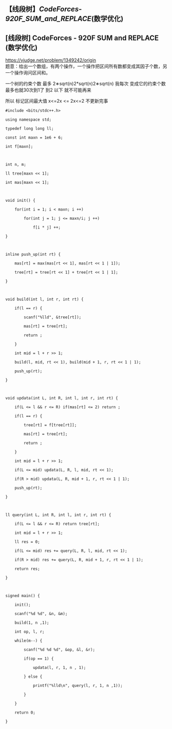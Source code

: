 ## 【线段树】_CodeForces_-_920F_SUM_and_REPLACE_(数学优化)

## [线段树] CodeForces - 920F SUM and REPLACE (数学优化)

<https://vjudge.net/problem/1349242/origin>  
题意：给出一个数组，有两个操作，一个操作把区间所有数都变成其因子个数，另一个操作询问区间和。

一个树的约束个数 最多 2∗sqrt(n)2*sqrt(n)2∗sqrt(n) 我每次 变成它的约束个数 最多也就30次到1了 到2 以下 就不可能再来

所以 标记区间最大值 x&lt;=2x &lt;= 2x<=2 不更新完事

    
    
    #include <bits/stdc++.h>
    using namespace std;
    typedef long long ll;
    const int maxn = 1e6 + 6;
    int f[maxn];
    
    int n, m;
    ll tree[maxn << 1];
    int mas[maxn << 1];
    
    void init() {
    	for(int i = 1; i < maxn; i ++)
    		for(int j = 1; j <= maxn/i; j ++)
    			f[i * j] ++;
    }
    
    inline push_up(int rt) {
    	mas[rt] = max(mas[rt << 1], mas[rt << 1 | 1]);
    	tree[rt] = tree[rt << 1] + tree[rt << 1 | 1];
    }
    
    void build(int l, int r, int rt) {
    	if(l == r) {
    		scanf("%lld", &tree[rt]);
    		mas[rt] = tree[rt];
    		return ;
    	}
    	int mid = l + r >> 1;
    	build(l, mid, rt << 1), build(mid + 1, r, rt << 1 | 1);
    	push_up(rt);
    }
    
    void updata(int L, int R, int l, int r, int rt) {
    	if(L <= l && r <= R) if(mas[rt] <= 2) return ;
    	if(l == r) {
    		tree[rt] = f[tree[rt]];
    		mas[rt] = tree[rt];
    		return ;
    	}
    	int mid = l + r >> 1;
    	if(L <= mid) updata(L, R, l, mid, rt << 1);
    	if(R > mid) updata(L, R, mid + 1, r, rt << 1 | 1);
    	push_up(rt);
    } 
    
    ll query(int L, int R, int l, int r, int rt) {
    	if(L <= l && r <= R) return tree[rt];
    	int mid = l + r >> 1;
    	ll res = 0;
    	if(L <= mid) res += query(L, R, l, mid, rt << 1);
    	if(R > mid) res += query(L, R, mid + 1, r, rt << 1 | 1);
    	return res;
    }
    
    signed main() {
    	init();
    	scanf("%d %d", &n, &m);
    	build(1, n ,1);
    	int op, l, r;
    	while(m--) {
    		scanf("%d %d %d", &op, &l, &r);
    		if(op == 1) {
    			updata(l, r, 1, n , 1);
    		} else {
    			printf("%lld\n", query(l, r, 1, n ,1));
    		}
    	}
    	return 0;
    }
    

